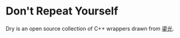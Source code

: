 # Don't Repeat Yourself

Dry is an open source collection of C++ wrappers drawn from [鎏光](https://github.com/ksyun-kenc/liuguang).
